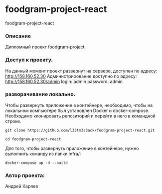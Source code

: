 # foodgram-project-react
foodgram-project-react

### Описание
Дипломный проект foodgram-project.

### Доступ к проекту. 
На данный момент проект развернут на сервере, доступен по адресу: http://158.160.52.30
Администрирование доступно по адресу: http://158.160.52.30/admin 
login: admin
password: admin

### разворачивание локально. 
Чтобы развернуть приложение в контейнере, необходимо, чтобы на локальном компьютере был установлен Docker и docker-compose.
Необходимо клонировать репозиторий и перейти в него в командной строке.
``` 
git clone https://github.com/l33tm3s3ack/foodgram-project-react.git
```
```
cd foodgram-project-react
```
Для того, чтобы развернуть приложение в контейнере, нужно выполнить команду из папки infra/:
```
docker-compose up -d --build
```
### Автор проекта:
Андрей Каряев
